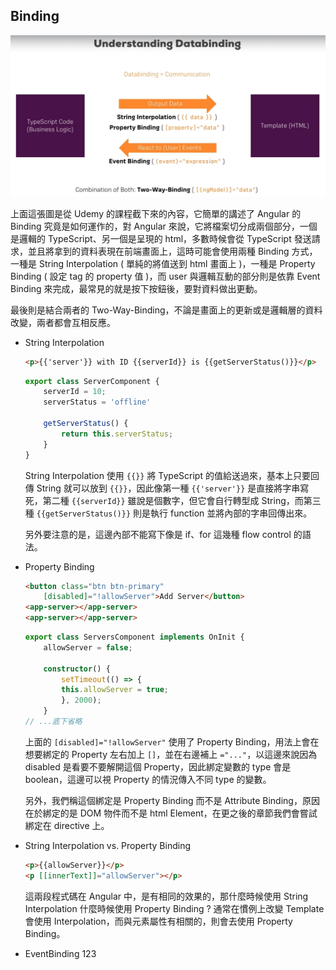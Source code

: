 ## Binding 

![  ](images/5-1.png)

上面這張圖是從 Udemy 的課程截下來的內容，它簡單的講述了 Angular 的 Binding 究竟是如何運作的，對 Angular 來說，它將檔案切分成兩個部分，一個是邏輯的 TypeScript、另一個是呈現的 html，多數時候會從 TypeScript 發送請求，並且將拿到的資料表現在前端畫面上，這時可能會使用兩種 Binding 方式，一種是 String Interpolation ( 單純的將值送到 html 畫面上 )，一種是 Property Binding ( 設定 tag 的 property 值 )，而 user 與邏輯互動的部分則是依靠 Event Binding 來完成，最常見的就是按下按鈕後，要對資料做出更動。

最後則是結合兩者的 Two-Way-Binding，不論是畫面上的更新或是邏輯層的資料改變，兩者都會互相反應。

* String Interpolation
    ``` html
    <p>{{'server'}} with ID {{serverId}} is {{getServerStatus()}}</p>
    ```

    ``` TypeScript
    export class ServerComponent {
        serverId = 10;
        serverStatus = 'offline'

        getServerStatus() {
            return this.serverStatus;
        }
    }
    ```

    String Interpolation 使用 `{{}}` 將 TypeScript 的值給送過來，基本上只要回傳 String 就可以放到 `{{}}`，因此像第一種 `{{'server'}}` 是直接將字串寫死，第二種 `{{serverId}}` 雖說是個數字，但它會自行轉型成 String，而第三種 `{{getServerStatus()}}` 則是執行 function 並將內部的字串回傳出來。

    另外要注意的是，這邊內部不能寫下像是 if、for 這幾種 flow control 的語法。

* Property Binding
    ``` html
    <button class="btn btn-primary"
        [disabled]="!allowServer">Add Server</button>
    <app-server></app-server>
    <app-server></app-server>
    ```

    ``` TypeScript
    export class ServersComponent implements OnInit {
        allowServer = false;

        constructor() {
            setTimeout(() => {
            this.allowServer = true;
            }, 2000);
        }
    // ...底下省略 
    ```

    上面的 `[disabled]="!allowServer"` 使用了 Property Binding，用法上會在想要綁定的 Property 左右加上 `[]`，並在右邊補上 `="..."`，以這邊來說因為 disabled 是看要不要解開這個 Property，因此綁定變數的 type 會是 boolean，這邊可以視 Property 的情況傳入不同 type 的變數。

    另外，我們稱這個綁定是 Property Binding 而不是 Attribute Binding，原因在於綁定的是 DOM 物件而不是 html Element，在更之後的章節我們會嘗試綁定在 directive 上。

* String Interpolation vs. Property Binding
    ``` html
    <p>{{allowServer}}</p>
    <p [[innerText]]="allowServer"></p>
    ```

    這兩段程式碼在 Angular 中，是有相同的效果的，那什麼時候使用 String Interpolation 什麼時候使用 Property Binding ? 通常在慣例上改變 Template 會使用 Interpolation，而與元素屬性有相關的，則會去使用 Property Binding。

* EventBinding
    123





